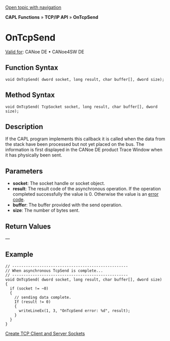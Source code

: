 [Open topic with navigation](../../../../../CANoeDEFamily.htm#Topics/CAPLFunctions/TCPIPAPI/EventProcedures/CAPLfunctionTCPIPOnTcpSend.md)

**CAPL Functions** » **TCP/IP API** » **OnTcpSend**

# OnTcpSend

[Valid for](../../../Shared/FeatureAvailability.md): CANoe DE • CANoe4SW DE

## Function Syntax

```plaintext
void OnTcpSend( dword socket, long result, char buffer[], dword size);
```

## Method Syntax

```plaintext
void OnTcpSend( TcpSocket socket, long result, char buffer[], dword size);
```

## Description

If the CAPL program implements this callback it is called when the data from the stack have been processed but not yet placed on the bus. The information is first displayed in the CANoe DE product Trace Window when it has physically been sent.

## Parameters

- **socket**: The socket handle or socket object.
- **result**: The result code of the asynchronous operation. If the operation completed successfully the value is 0. Otherwise the value is an [error code](../CAPLfunctionsTCPIPWinsock2ErrorCodes.md).
- **buffer**: The buffer provided with the send operation.
- **size**: The number of bytes sent.

## Return Values

—

## Example

```plaintext
// ---------------------------------------------------
// When asynchronous TcpSend is complete...
// ---------------------------------------------------
void OnTcpSend( dword socket, long result, char buffer[], dword size)
{
  if (socket != ~0)
  {
    // sending data complete.
    If (result != 0)
    {
      writeLineEx(1, 3, "OnTcpSend error: %d", result);
    }
  }
}
```

[Create TCP Client and Server Sockets](../../../Shared/CAPL/TCPIPAPI/TCPIPAPI.md)

